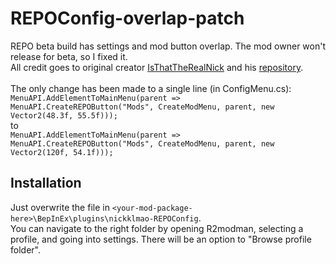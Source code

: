 # REPOConfig-overlap-patch
REPO beta build has settings and mod button overlap. The mod owner won't release for beta, so I fixed it. <br />
All credit goes to original creator [IsThatTheRealNick](https://github.com/IsThatTheRealNick/) and his [repository](https://github.com/IsThatTheRealNick/REPOConfig).<br />
<br /> The only change has been made to a single line (in ConfigMenu.cs):<br/>
`MenuAPI.AddElementToMainMenu(parent => MenuAPI.CreateREPOButton("Mods", CreateModMenu, parent, new Vector2(48.3f, 55.5f)));`<br />
to <br />
`MenuAPI.AddElementToMainMenu(parent => MenuAPI.CreateREPOButton("Mods", CreateModMenu, parent, new Vector2(120f, 54.1f)));`

## Installation
Just overwrite the file in `<your-mod-package-here>\BepInEx\plugins\nickklmao-REPOConfig`.<br />
You can navigate to the right folder by opening R2modman, selecting a profile, and going into settings. There will be an option to "Browse profile folder".
